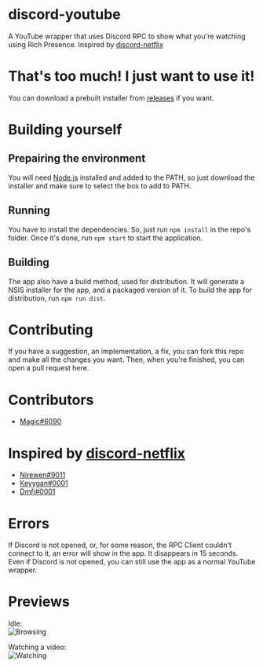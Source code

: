 # discord-youtube
A YouTube wrapper that uses Discord RPC to show what you're watching using Rich Presence. Inspired by [discord-netflix](https://github.com/nirewen/discord-netflix)

# That's too much! I just want to use it!
You can download a prebuilt installer from [releases](https://github.com/BrianPetkovsek/discord-youtube/releases) if you want.

# Building yourself

## Prepairing the environment
You will need [Node.js](http://nodejs.org/en/download) installed and added to the PATH, so just download the installer and make sure to select the box to add to PATH.

## Running
You have to install the dependencies. So, just run `npm install` in the repo's folder.
Once it's done, run `npm start` to start the application.

## Building
The app also have a build method, used for distribution. It will generate a NSIS installer for the app, and a packaged version of it.
To build the app for distribution, run `npm run dist`.

# Contributing
If you have a suggestion, an implementation, a fix, you can fork this repo and make all the changes you want.
Then, when you're finished, you can open a pull request here.

# Contributors
* [Magic#6090](https://github.com/BrianPetkovsek)

# Inspired by [discord-netflix](https://github.com/nirewen/discord-netflix)
* [Nirewen#9011](http://github.com/nirewen)
* [Keyygan#0001](https://github.com/keyygan)
* [Dmfj#0001](https://github.com/dmfj)

# Errors
If Discord is not opened, or, for some reason, the RPC Client couldn't connect to it, an error will show in the app. It disappears in 15 seconds.
Even if Discord is not opened, you can still use the app as a normal YouTube wrapper.

# Previews

Idle: <br>
![Browsing](https://i.imgur.com/bQoeoeb.png)

Watching a video: <br> 
![Watching](https://i.imgur.com/tQvzLJs.png)
